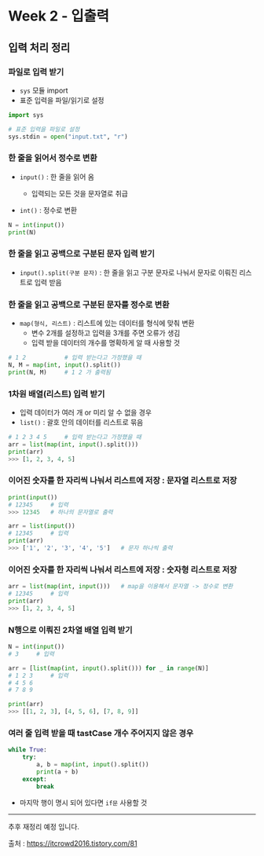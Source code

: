 # Week 2 - 입출력
## 입력 처리 정리

### 파일로 입력 받기
- `sys` 모듈 import
- 표준 입력을 파일/읽기로 설정

```python
import sys

# 표준 입력을 파일로 설정
sys.stdin = open("input.txt", "r")
```

### 한 줄을 읽어서 정수로 변환
- `input()` : 한 줄을 읽어 옴
  - 입력되는 모든 것을 문자열로 취급

- `int()` : 정수로 변환

```python
N = int(input())
print(N)
```

### 한 줄을 읽고 공백으로 구분된 문자 입력 받기
- `input().split(구분 문자)` : 한 줄을 읽고 구분 문자로 나눠서 문자로 이뤄진 리스트로 입력 받음 

### 한 줄을 읽고 공백으로 구분된 문자를 정수로 변환
- `map(형식, 리스트)` : 리스트에 있는 데이터를 형식에 맞춰 변환
  - 변수 2개를 설정하고 입력을 3개를 주면 오류가 생김
  - 입력 받을 데이터의 개수를 명확하게 알 때 사용할 것

```python
# 1 2           # 입력 받는다고 가정했을 때
N, M = map(int, input().split())
print(N, M)     # 1 2 가 출력됨
```

### 1차원 배열(리스트) 입력 받기
- 입력 데이터가 여러 개 or 미리 알 수 없을 경우
- `list()` : 괄호 안의 데이터를 리스트로 묶음

```python
# 1 2 3 4 5     # 입력 받는다고 가정했을 때
arr = list(map(int, input().split()))
print(arr)
>>> [1, 2, 3, 4, 5]
```

### 이어진 숫자를 한 자리씩 나눠서 리스트에 저장 : 문자열 리스트로 저장 

```python
print(input())
# 12345     # 입력
>>> 12345   # 하나의 문자열로 출력

arr = list(input())
# 12345     # 입력
print(arr)
>>> ['1', '2', '3', '4', '5']   # 문자 하나씩 출력
```

### 이어진 숫자를 한 자리씩 나눠서 리스트에 저장 : 숫자형 리스트로 저장 
```python
arr = list(map(int, input()))   # map을 이용해서 문자열 -> 정수로 변환
# 12345     # 입력
print(arr)
>>> [1, 2, 3, 4, 5]
```

### N행으로 이뤄진 2차열 배열 입력 받기
```python
N = int(input())
# 3     # 입력

arr = [list(map(int, input().split())) for _ in range(N)]
# 1 2 3     # 입력
# 4 5 6
# 7 8 9

print(arr)
>>> [[1, 2, 3], [4, 5, 6], [7, 8, 9]]
```

### 여러 줄 입력 받을 때 tastCase 개수 주어지지 않은 경우
```python
while True:
    try:
        a, b = map(int, input().split())
        print(a + b)
    except:
        break
```
- 마지막 행이 명시 되어 있다면 `if문` 사용할 것


---
추후 재정리 예정 입니다.

출처 : https://itcrowd2016.tistory.com/81 
